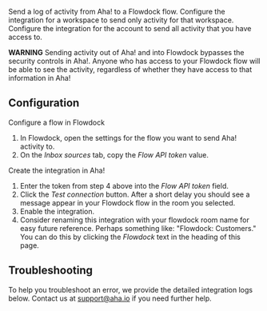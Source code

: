 Send a log of activity from Aha! to a Flowdock flow. Configure the integration for a workspace to send only activity for that workspace. Configure the integration for the account to send all activity that you have access to.

**WARNING** Sending activity out of Aha! and into Flowdock bypasses the security controls in Aha!. Anyone who has access to your Flowdock flow will be able to see the activity, regardless of whether they have access to that information in Aha!

## Configuration

Configure a flow in Flowdock

1. In Flowdock, open the settings for the flow you want to send Aha! activity to. 
2. On the _Inbox sources_ tab, copy the _Flow API token_ value.

Create the integration in Aha!

1. Enter the token from step 4 above into the _Flow API token_ field.
2. Click the _Test connection_ button. After a short delay you should see a message appear in your Flowdock flow in the room you selected.
3. Enable the integration.
4. Consider renaming this integration with your flowdock room name for easy future reference. Perhaps something like: "Flowdock: Customers." You can do this by clicking the _Flowdock_ text in the heading of this page.

## Troubleshooting

To help you troubleshoot an error, we provide the detailed integration logs below. Contact us at support@aha.io if you need further help.
